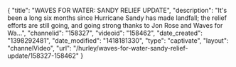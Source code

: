 {
    "title": "WAVES FOR WATER: SANDY RELIEF UPDATE",
    "description": "It's been a long six months since Hurricane Sandy has made landfall; the relief efforts are still going, and going strong thanks to Jon Rose and Waves for Wa...",
    "channelid": "158327",
    "videoid": "158462",
    "date_created": "1398292481",
    "date_modified": "1418181330",
    "type": "captivate",
    "layout": "channelVideo",
    "url": "\/hurley\/waves-for-water-sandy-relief-update\/158327-158462"
}